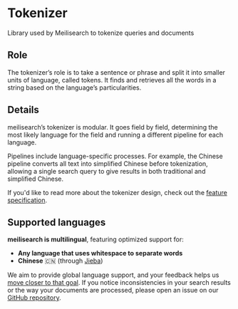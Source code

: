 # Tokenizer
Library used by Meilisearch to tokenize queries and documents

## Role

The tokenizer’s role is to take a sentence or phrase and split it into smaller units of language, called tokens. It finds and retrieves all the words in a string based on the language’s particularities.  

## Details

meilisearch’s tokenizer is modular. It goes field by field, determining the most likely language for the field and running a different pipeline for each language.

Pipelines include language-specific processes. For example, the Chinese pipeline converts all text into simplified Chinese before tokenization, allowing a single search query to give results in both traditional and simplified Chinese.

If you'd like to read more about the tokenizer design, check out the [feature specification](https://github.com/meilisearch/specifications/blob/master/text/0001-script-based-tokenizer.md).

## Supported languages

**meilisearch is multilingual**, featuring optimized support for:

- **Any language that uses whitespace to separate words**
- **Chinese** 🇨🇳 (through [Jieba](https://github.com/messense/jieba-rs))

We aim to provide global language support, and your feedback helps us [move closer to that goal](https://docs.meilisearch.com/learn/advanced/language.html#improving-our-language-support). If you notice inconsistencies in your search results or the way your documents are processed, please open an issue on our [GitHub repository](https://github.com/meilisearch/meilisearch/issues/new/choose).
